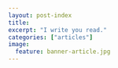 ```yaml
---
layout: post-index
title: 
excerpt: "I write you read."
categories: ["articles"]
image: 
  feature: banner-article.jpg
---
```


